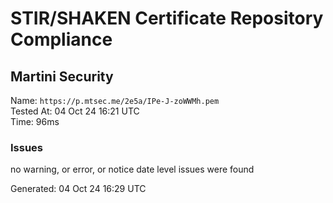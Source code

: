 # STIR/SHAKEN Certificate Repository Compliance

## Martini Security

Name: `https://p.mtsec.me/2e5a/IPe-J-zoWWMh.pem`\
Tested At: 04 Oct 24 16:21 UTC\
Time: 96ms

### Issues

no warning, or error, or notice date level issues were found

Generated: 04 Oct 24 16:29 UTC